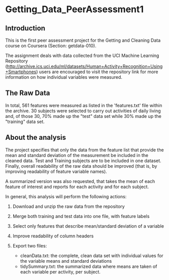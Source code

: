 # Getting_Data_PeerAssessment1

## Introduction
This is the first peer assessment project for the Getting and Cleaning Data course on Coursera (Section: getdata-010).

The assignment deals with data collected from the UCI Machine Learning Repository (http://archive.ics.uci.edu/ml/datasets/Human+Activity+Recognition+Using+Smartphones) users are encouraged to visit the repository link for more information on how individual variables were measured.

## The Raw Data
In total, 561 features were measured as listed in the 'features.txt' file within the archive. 30 subjects were selected to carry out activities of daily living and, of those 30, 70% made up the "test" data set while 30% made up the "training" data set.

## About the analysis
The project specifies that only the data from the feature list that provide the mean and standard deviation of the measurement be included in the cleaned data. Test and Training subjects are to be included in one dataset. Finally, overall readability of the raw data should be improved (that is, by improving readability of feature variable names).

A summarized version was also requested, that takes the mean of each feature of interest and reports for each activity and for each subject.

In general, this analysis will perform the following actions:

1. Download and unzip the raw data from the repository
2. Merge both training and test data into one file, with feature labels
3. Select only features that describe mean/standard deviation of a variable
4. Improve readability of column headers
5. Export two files:

      * cleanData.txt: the complete, clean data set with individual values for the variable means and standard deviations
      * tidySummary.txt: the summarized data where means are taken of each variable per activity, per subject.
